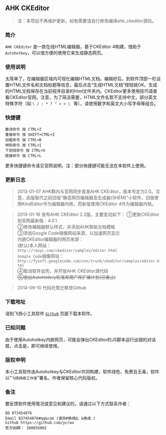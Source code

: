 AHK CKEditor
----

>    注：本项目不再维护更新，如有需要请自行修改编译ahk_ckeditor源码。

### 简介

`AHK CKEditor` 是一款在线HTML编辑器，基于CKEditor 4构建。借助于 `Autohotkey`，可以很方便的使用它来生成静态网页。

### 使用说明

太简单了，在编辑器区域内可视化编辑HTML文档。编辑好后，到软件顶部一栏设置HTML文件名和文档标题等信息，最后点击“生成HTML文档”按钮就OK。生成的HTML文档保存在当前程序目录的html文件夹内。CKEditor更多使用技巧请查看CKEditor官网。注意，为了简洁需要，HTML文件名暂不支持中文，部分英文特殊字符（如 `\ / : * ? " < > | ` 等），请使用数字和英文大小写字母等组合。

### 快捷键

    撤消命令 按 CTRL+Z
    重做命令 按 SHIFT+CTRL+Z
    加粗命令 按 CTRL+B
    倾斜命令 按 CTRL+I
    下划线命令 按 CTRL+U
    链接命令 按 CTRL+L
    
更多快捷键命令请见官网说明，注：部分快捷键可能无法在本软件上使用。

### 更新日志

>    2013-01-07 AHK群内与官网同步首发AHK CKEditor，版本号定为2.0。注意，此版取代之前旧版"静态网页编辑器及生成器(SHEM)"小软件，旧版使用KindEditor作为编辑器内核，而新版使用CKEditor 4作为编辑器内核。

>    2013-01-16 发布AHK CKEditor 2.2版，主要变动如下：
①更新CKEditor到官网最新版：4.0.1  
②修改编辑器默认样式，并添加AHK帮助文档模板  
③添加Google Code镜像网站来源，以加速网页显示  
内嵌CKEditor编辑器的网页来源：  
(默认)本人网站：  
`http://raoyc.com/ckeditor/samples/editor.html`    
`Google Code`镜像网站： 
`http://fysoft.googlecode.com/svn/trunk/ckeditor/samples/editor.html`   
④取消软件加壳，并开放AHK CKEditor源代码  
~~⑤放出AutoHotkey标准库用户库扩展计划(已废止)~~   

>    2014-09-10  代码托管迁移至Github  

### 下载地址

请到飞扬小工具软件 [`Github`](https://github.com/ycrao/ahk_ckeditor) 页面下载本软件。

### 已知问题

由于使用Autohotkey内嵌网页，可能会弹出CKEditor的JS脚本运行出错的对话框，点击是，即可继续使用。

### 版权申明

本小工具软件由Autohotkey与CKEditor共同构建，软件绿色、免费且无毒，软件以“`飞扬网络工作室`”署名，作者保留核心代码版权。

### 备注

要反馈软件使用情况或意见和建议的，请通过以下方式联系作者：  

    QQ 873454876   
    Email 837454876#qq&com (请将#换成@，&换成.)  
    Github https://github.com/ycrao  
    官方QQ群： 260655062
